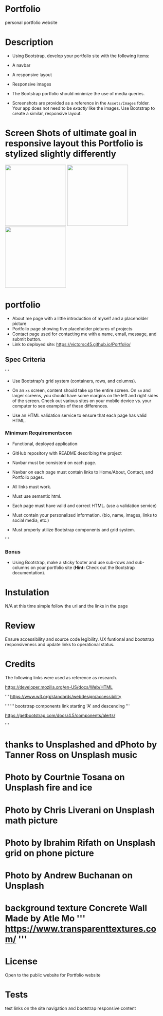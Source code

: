 # Portfolio
personal portfolio website
# Description

   * Using Bootstrap, develop your portfolio site with the following items:

   * A navbar

   * A responsive layout

   * Responsive images

   * The Bootstrap portfolio should minimize the use of media queries.

   * Screenshots are provided as a reference in the `Assets/Images` folder. Your app does not need to be _exactly_ like the images. Use Bootstrap to create a similar, responsive layout.
# Screen Shots of ultimate goal in responsive layout this Portfolio is stylized slightly differently
   <img src="Assets/Images/HomeworkExamples/640-index.jpg" width="200px" >
   <img src="Assets/Images/HomeworkExamples/640-portfolio.jpg" width="200px">
   <img src="Assets/Images/HomeworkExamples/640-contact.jpg" width="200px">
  
# portfolio

  * About me page with a little introduction of myself and a placeholder picture
  * Portfolio page showing five placeholder pictures of projects
  * Contact page used for contacting me with a name, email, message, and submit button.
  * Link to deployed site: https://victorsc45.github.io/Portfolio/
  
## Spec Criteria

'''
* Use Bootstrap's grid system (containers, rows, and columns).

* On an `xs` screen, content should take up the entire screen. On `sm` and larger screens, you should have some margins on the left and right sides of the screen. Check out various sites on your mobile device vs. your computer to see examples of these differences.

* Use an HTML validation service to ensure that each page has valid HTML.

### Minimum Requirementscon

* Functional, deployed application

* GitHub repository with README describing the project

* Navbar must be consistent on each page.

* Navbar on each page must contain links to Home/About, Contact, and Portfolio pages.

* All links must work.

* Must use semantic html.

* Each page must have valid and correct HTML. (use a validation service)

* Must contain your personalized information. (bio, name, images, links to social media, etc.)

* Must properly utilize Bootstrap components and grid system.

'''
### Bonus

* Using Bootstrap, make a sticky footer and use sub-rows and sub-columns on your portfolio site (**Hint:** Check out the Bootstrap documentation).

# Instulation

N/A at this time simple follow the url and the links in the page


# Review

Ensure accessibility and source code legibility. UX funtional and bootstrap responsiveness and update links to operational status.

# Credits

The following links were used as reference as research.

https://developer.mozilla.org/en-US/docs/Web/HTML

'''
https://www.w3.org/standards/webdesign/accessibility

'''
''' bootstrap components link starting 'A' and descending '''

https://getbootstrap.com/docs/4.5/components/alerts/

'''
# thanks to Unsplashed and dPhoto by Tanner Ross on Unsplash music
# Photo by Courtnie Tosana on Unsplash fire and ice
# Photo by Chris Liverani on Unsplash math picture 
# Photo by Ibrahim Rifath on Unsplash grid on phone picture
# Photo by Andrew Buchanan on Unsplash
# background texture Concrete Wall Made by Atle Mo ''' https://www.transparenttextures.com/ '''


# License
 Open to the public website for Portfolio website

# Tests

test links on the site navigation and bootstrap responsive content


